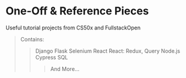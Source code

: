 # One-Off & Reference Pieces
Useful tutorial projects from CS50x and FullstackOpen

> Contains:
>>Django
>>Flask
>>Selenium
>>React
>>React: Redux, Query
>>Node.js
>>Cypress
>>SQL
>>>And More...
